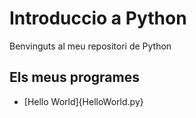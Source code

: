 # Introduccio a Python

Benvinguts al meu repositori de Python


## Els meus programes

- [Hello World]{HelloWorld.py}
